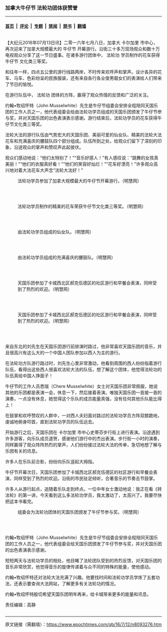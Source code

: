### 加拿大牛仔节 法轮功团体获赞誉

---

#### [首页](../../../..?n8093276) &nbsp;|&nbsp; [评论](../../../../../epoch-comment?n8093276) &nbsp;|&nbsp; [专题](../../../../../epoch-special?n8093276) &nbsp;|&nbsp; [禁闻](../../../../../epoch-news?n8093276) &nbsp;|&nbsp; [禁书](../../../../../books?n8093276) &nbsp;|&nbsp; [翻墙](https://github.com/gfw-breaker/nogfw/blob/master/README.md?n8093276)


<div class="column" id="artbody" itemprop="articleBody">
 <!-- article content begin -->
 <p>
  【大纪元2016年07月13日讯】二零一六年七月八日，加拿大
  <ok href="https://www.epochtimes.com/gb/tag/%E5%8D%A1%E5%B0%94%E5%8A%A0%E9%87%8C.html">
   卡尔加里
  </ok>
  市中心，再次迎来了加拿大规模最大的
  <ok href="https://www.epochtimes.com/gb/tag/%E7%89%9B%E4%BB%94%E8%8A%82.html">
   牛仔节
  </ok>
  开幕游行。沿街三十多万现场观众和数十万电视观众分享了这一节日盛事。在诸多游行团体中，
  <ok href="https://www.epochtimes.com/gb/tag/%E6%B3%95%E8%BD%AE%E5%8A%9F.html">
   法轮功
  </ok>
  学员制作的花车获得
  <ok href="https://www.epochtimes.com/gb/tag/%E7%89%9B%E4%BB%94%E8%8A%82.html">
   牛仔节
  </ok>
  文化类三等奖。
 </p>
 <p>
  和往年一样，四点五公里的游行线路两岸，不时传来欢呼声和掌声。设计各异的花车、马车、色彩纷呈的民族服装，还有来自各行各业俊男靓女们的表演给人们带来了节日的愉悦。
 </p>
 <p>
  在游行队伍中，
  <ok href="https://www.epochtimes.com/gb/tag/%E6%B3%95%E8%BD%AE%E5%8A%9F.html">
   法轮功
  </ok>
  团体的方阵，赢得了观众热情的反馈和广泛的关注。
 </p>
 <p>
  约翰•牧绍怀特（John Musselwhite）先生是牛仔节组委会安排全程陪同天国乐团的工作人员之一，他代表组委会给由法轮功学员组成的天国乐团颁发了牛仔节参与奖，并对天国乐团的出色表演表示感谢。游行结束后，法轮功学员的花车获得牛仔节文化类三等奖。
 </p>
 <p>
  法轮大法的游行队伍由气势宏大的天国乐团、美丽可爱的仙女队、精美的法轮大法花车和充满喜庆的腰鼓队四个部分组成。队伍所到之处，给观众们留下了深刻的印象，沿途观众的掌声和赞叹声此起彼伏。
 </p>
 <p>
  观众们感动地说：“他们太特别了！”“音乐好感人！”有人感叹说：“跳舞的女孩真美丽！”“他们的衣服真好看！”“他们的笑容好灿烂！”“花车好漂亮！”许多观众高兴地对着大法花车大声念“法轮大法好！”
 </p>
 <figure aria-describedby="caption-attachment-8093340" class="wp-caption aligncenter" id="attachment_8093340" style="width: 450px">
  <ok href="https://i.epochtimes.com/assets/uploads/2016/07/1607121613122382.jpg" target="_blank">
   <img alt="" class="wp-image-8093340 size-medium" src="https://i.epochtimes.com/assets/uploads/2016/07/1607121613122382-450x191.jpg"/>
  </ok>
  <br/><figcaption class="wp-caption-text" id="caption-attachment-8093340">
   法轮功学员参加了加拿大规模最大的牛仔节开幕游行。（明慧网）
  </figcaption><br/>
 </figure><br/>
 <figure aria-describedby="caption-attachment-8093344" class="wp-caption aligncenter" id="attachment_8093344" style="width: 450px">
  <ok href="https://i.epochtimes.com/assets/uploads/2016/07/1607121613182382.jpg" target="_blank">
   <img alt="" class="wp-image-8093344 size-medium" src="https://i.epochtimes.com/assets/uploads/2016/07/1607121613182382-450x302.jpg"/>
  </ok>
  <br/><figcaption class="wp-caption-text" id="caption-attachment-8093344">
   法轮功学员制作的精美的花车荣获牛仔节文化类三等奖。（明慧网）
  </figcaption><br/>
 </figure><br/>
 <figure aria-describedby="caption-attachment-8093347" class="wp-caption aligncenter" id="attachment_8093347" style="width: 450px">
  <ok href="https://i.epochtimes.com/assets/uploads/2016/07/1607121613222382.jpg" target="_blank">
   <img alt="" class="wp-image-8093347 size-medium" src="https://i.epochtimes.com/assets/uploads/2016/07/1607121613222382-450x326.jpg"/>
  </ok>
  <br/><figcaption class="wp-caption-text" id="caption-attachment-8093347">
   由法轮功学员组成的仙女队。（明慧网）
  </figcaption><br/>
 </figure><br/>
 <figure aria-describedby="caption-attachment-8093349" class="wp-caption aligncenter" id="attachment_8093349" style="width: 450px">
  <ok href="https://i.epochtimes.com/assets/uploads/2016/07/1607121613252382.jpg" target="_blank">
   <img alt="" class="wp-image-8093349 size-medium" src="https://i.epochtimes.com/assets/uploads/2016/07/1607121613252382-450x299.jpg"/>
  </ok>
  <br/><figcaption class="wp-caption-text" id="caption-attachment-8093349">
   由法轮功学员组成的充满喜庆的腰鼓队。（明慧网）
  </figcaption><br/>
 </figure><br/>
 <figure aria-describedby="caption-attachment-8093351" class="wp-caption aligncenter" id="attachment_8093351" style="width: 450px">
  <ok href="https://i.epochtimes.com/assets/uploads/2016/07/1607121613282382.jpg" target="_blank">
   <img alt="" class="wp-image-8093351 size-medium" src="https://i.epochtimes.com/assets/uploads/2016/07/1607121613282382-450x337.jpg"/>
  </ok>
  <br/><figcaption class="wp-caption-text" id="caption-attachment-8093351">
   天国乐团参加了卡城西北区郝克伍德区的社区游行和早餐会表演，同样受到了热烈的欢迎。（明慧网）
  </figcaption><br/>
 </figure><br/>
 <figure aria-describedby="caption-attachment-8093354" class="wp-caption aligncenter" id="attachment_8093354" style="width: 450px">
  <ok href="https://i.epochtimes.com/assets/uploads/2016/07/1607121613312382.jpg" target="_blank">
   <img alt="" class="wp-image-8093354 size-medium" src="https://i.epochtimes.com/assets/uploads/2016/07/1607121613312382-450x337.jpg"/>
  </ok>
  <br/><figcaption class="wp-caption-text" id="caption-attachment-8093354">
   天国乐团参加了卡城西北区郝克伍德区的社区游行和早餐会表演，同样受到了热烈的欢迎。（明慧网）
  </figcaption><br/>
 </figure><br/>
 <p>
  来自东北的刘先生在天国乐团游行前排演时路过，他非常喜欢天国乐团的音乐，并且很高兴有这么大的一个中国人团队参加以西人为主的游行。
 </p>
 <p>
  在法轮功方队游行路过时，刘先生心里非常激动，他看到周围的西人纷纷指着游行队伍，看得出这些西人很喜欢法轮大法的队伍，想了解这个团体，他觉得法轮功的队伍真给中国人挣面子！
 </p>
 <p>
  牛仔节的工作人员悉瑞（Chere Musselwhite）女士对天国乐团非常佩服，她说其他的乐团都是表演一会，休息一下，然后接着表演。唯独天国乐团一首接一首的演奏，一点没有休息，她觉得这个乐队的成员能量真强，没有任何其他乐队能比得上！
 </p>
 <p>
  在鼓掌和欢呼赞叹的人群中，一对西人夫妇面对路过的法轮功学员方阵双膝跪地，虔诚地俯身叩首，直到法轮功学员的队伍远去。
 </p>
 <p>
  开始游行之后，天国乐团在
  <ok href="https://www.epochtimes.com/gb/tag/%E5%8D%A1%E5%B0%94%E5%8A%A0%E9%87%8C.html">
   卡尔加里
  </ok>
  市中心史蒂芬步行街上进行表演。沿途遇到许多游客，向乐队成员道贺，感谢他们游行中的杰出表演。步行街一小时的演奏，同样赢得了观众阵阵热烈的掌声，人们纷纷接过法轮大法的传单，急切地想了解与乐团有关的讯息。
 </p>
 <p>
  许多人在乐队前合影，纷纷向乐队竖起大拇指。
 </p>
 <p>
  牛仔节开幕次日，天国乐团参加了卡城西北区郝克伍德区的社区游行和早餐会表演，同样受到了热烈的欢迎。沿街的市民驻足倾听，合著音乐的节奏击节鼓掌。
 </p>
 <p>
  许多人从游行起点，追随着乐队走到终点。一位中年女士激动地说：我正在看《转法轮》的第一讲，今天看到这么多法轮功学员，我太激动了，太高兴了。我要尽快把这本书看完。
 </p>
 <figure aria-describedby="caption-attachment-8093360" class="wp-caption aligncenter" id="attachment_8093360" style="width: 450px">
  <ok href="https://i.epochtimes.com/assets/uploads/2016/07/1607121613342382.jpg" target="_blank">
   <img alt="" class="wp-image-8093360 size-medium" src="https://i.epochtimes.com/assets/uploads/2016/07/1607121613342382-450x299.jpg"/>
  </ok>
  <br/><figcaption class="wp-caption-text" id="caption-attachment-8093360">
   组委会为法轮功团体的天国乐团颁发了牛仔节参与奖。（明慧网）
  </figcaption><br/>
 </figure><br/>
 <p>
  约翰•牧绍怀特（John Musselwhite）先生是牛仔节组委会安排全程陪同天国乐团的工作人员之一，他代表组委会给天国乐团颁发了牛仔节参与奖，并对天国乐团的出色表演表示感谢。
 </p>
 <p>
  短短两天与法轮功学员的相处，他目睹了法轮团队受到的热烈反馈，对天国乐团的音乐非常欣赏，他觉得音乐的旋律传递着与众不同的特殊的能量，使他感动。
 </p>
 <p>
  约翰•牧绍怀特还对法轮大法充满了兴趣。他要找时间和法轮功学员学炼了五套功法，还表示要查询大法网站，了解更多有关法轮功的情况。
 </p>
 <p>
  约翰•牧绍怀特殷切希望天国乐团明年再来，给卡城带来更多的能量和讯息。
 </p>
 <p>
  责任编辑：高静
 </p>
 <!-- article content end -->
</div>


---

原文链接（需翻墙）：https://www.epochtimes.com/gb/16/7/12/n8093276.htm